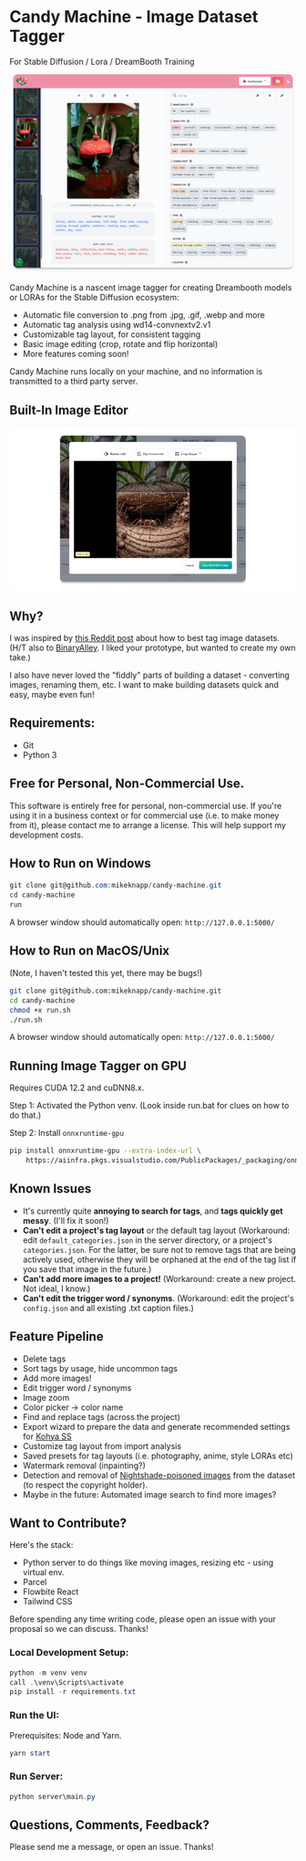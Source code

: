 # Candy Machine - Image Dataset Tagger

For Stable Diffusion / Lora / DreamBooth Training

![Screenshot](assets/screenshot.png)

Candy Machine is a nascent image tagger for creating Dreambooth models or LORAs for the Stable Diffusion ecosystem:

- Automatic file conversion to .png from .jpg, .gif, .webp and more
- Automatic tag analysis using wd14-convnextv2.v1
- Customizable tag layout, for consistent tagging
- Basic image editing (crop, rotate and flip horizontal)
- More features coming soon!

Candy Machine runs locally on your machine, and no information is transmitted to a third party server.

## Built-In Image Editor

![Edit Image Screenshot](assets/edit-image.png)

## Why?

I was inspired by [this Reddit post](https://www.reddit.com/r/StableDiffusion/comments/118spz6/captioning_datasets_for_training_purposes/) about how to best tag image datasets. (H/T also to [BinaryAlley](https://github.com/BinaryAlley/DatasetTag). I liked your prototype, but wanted to create my own take.)

I also have never loved the "fiddly" parts of building a dataset - converting images, renaming them, etc. I want to make building datasets quick and easy, maybe even fun!

## Requirements:

- Git
- Python 3

## Free for Personal, Non-Commercial Use.

This software is entirely free for personal, non-commercial use. If you're using it in a
business context or for commercial use (i.e. to make money from it), please contact me to arrange a license. This will help support my development costs.

## How to Run on Windows

```powershell
git clone git@github.com:mikeknapp/candy-machine.git
cd candy-machine
run
```

A browser window should automatically open: `http://127.0.0.1:5000/`

## How to Run on MacOS/Unix

(Note, I haven't tested this yet, there may be bugs!)

```sh
git clone git@github.com:mikeknapp/candy-machine.git
cd candy-machine
chmod +x run.sh
./run.sh
```

A browser window should automatically open: `http://127.0.0.1:5000/`

## Running Image Tagger on GPU

Requires CUDA 12.2 and cuDNN8.x.

Step 1: Activated the Python venv. (Look inside run.bat for clues on how to do that.)

Step 2: Install `onnxruntime-gpu`

```sh
pip install onnxruntime-gpu --extra-index-url \
    https://aiinfra.pkgs.visualstudio.com/PublicPackages/_packaging/onnxruntime-cuda-12/pypi/simple/
```

## Known Issues

- It's currently quite **annoying to search for tags**, and **tags quickly get messy**. (I'll fix it soon!)
- **Can't edit a project's tag layout** or the default tag layout (Workaround: edit `default_categories.json`
  in the server directory, or a project's `categories.json`. For the latter, be sure not to remove tags
  that are being actively used, otherwise they will be orphaned at the end of the tag list if you save that image in the future.)
- **Can't add more images to a project!** (Workaround: create a new project. Not ideal, I know.)
- **Can't edit the trigger word / synonyms**. (Workaround: edit the project's `config.json` and
  all existing .txt caption files.)

## Feature Pipeline

- Delete tags
- Sort tags by usage, hide uncommon tags
- Add more images!
- Edit trigger word / synonyms
- Image zoom
- Color picker -> color name
- Find and replace tags (across the project)
- Export wizard to prepare the data and generate recommended settings for [Kohya SS](https://github.com/bmaltais/kohya_ss)
- Customize tag layout from import analysis
- Saved presets for tag layouts (i.e. photography, anime, style LORAs etc)
- Watermark removal (inpainting?)
- Detection and removal of [Nightshade-poisoned images](https://nightshade.cs.uchicago.edu/whatis.html#) from the dataset (to respect the copyright holder).
- Maybe in the future: Automated image search to find more images?

## Want to Contribute?

Here's the stack:

- Python server to do things like moving images, resizing etc - using virtual env.
- Parcel
- Flowbite React
- Tailwind CSS

Before spending any time writing code, please open an issue with your proposal so we can discuss. Thanks!

### Local Development Setup:

```powershell
python -m venv venv
call .\venv\Scripts\activate
pip install -r requirements.txt
```

### Run the UI:

Prerequisites: Node and Yarn.

```powershell
yarn start
```

### Run Server:

```powershell
python server\main.py
```

## Questions, Comments, Feedback?

Please send me a message, or open an issue. Thanks!

